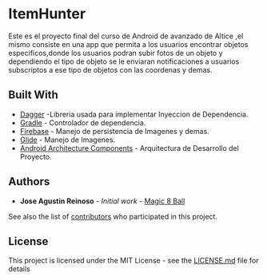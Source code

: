 # ItemHunter

Este es el proyecto final del curso de Android de  avanzado de Altice ,el mismo consiste en una app que permita a los usuarios encontrar objetos especificos,donde los usuarios podran subir fotos de un objeto y dependiendo el tipo de objeto se le enviaran notificaciones a usuarios subscriptos a ese tipo de objetos con las coordenas y demas.

## Built With

* [Dagger](https://google.github.io/dagger/users-guide) -Libreria usada para implementar Inyeccion de Dependencia.
* [Gradle](https://gradle.org/) - Controlador de dependencia.
* [Firebase](https://firebase.google.com/docs/) - Manejo de persistencia de Imagenes y demas.
* [Glide](https://bumptech.github.io/glide/) - Manejo de Imagenes.
* [Android Architecture Components](https://developer.android.com/topic/libraries/architecture/) - Arquitectura de Desarrollo del Proyecto.



## Authors

* **Jose Agustin Reinoso** - *Initial work* - [Magic 8 Ball](https://github.com/jadrdc/prj-cursobasico-9/)

See also the list of [contributors](https://github.com/your/project/contributors) who participated in this project.

## License

This project is licensed under the MIT License - see the [LICENSE.md](LICENSE.md) file for details
